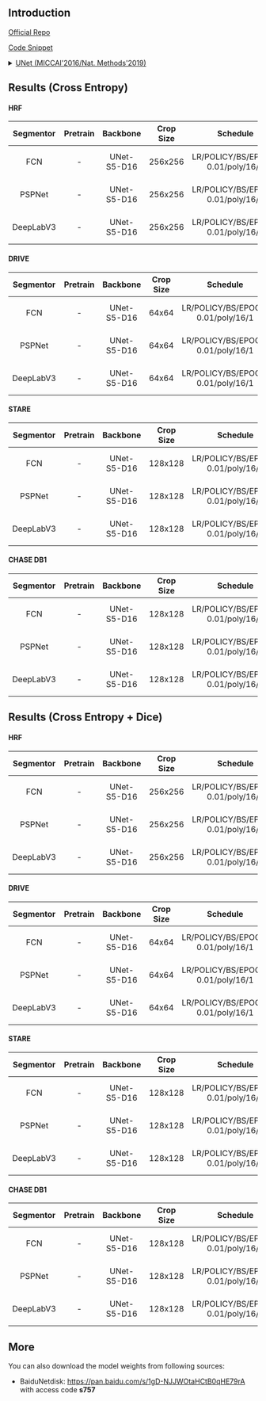 ## Introduction

<a href="http://lmb.informatik.uni-freiburg.de/people/ronneber/u-net">Official Repo</a>

<a href="https://github.com/SegmentationBLWX/sssegmentation/blob/main/ssseg/modules/models/backbones/unet.py">Code Snippet</a>

<details>
<summary align="left"><a href="https://arxiv.org/pdf/1505.04597.pdf">UNet (MICCAI'2016/Nat. Methods'2019)</a></summary>

```latex
@inproceedings{ronneberger2015u,
    title={U-net: Convolutional networks for biomedical image segmentation},
    author={Ronneberger, Olaf and Fischer, Philipp and Brox, Thomas},
    booktitle={International Conference on Medical image computing and computer-assisted intervention},
    pages={234--241},
    year={2015},
    organization={Springer}
}
```

</details>


## Results (Cross Entropy)

#### HRF

| Segmentor     | Pretrain               | Backbone     | Crop Size  | Schedule                             | Train/Eval Set  | mDice  | Dice   | Download                                                                                                                                                                                                                                                                                                                                                                     |
| :-:           | :-:                    | :-:          | :-:        | :-:                                  | :-:             | :-:    | :-:    | :-:                                                                                                                                                                                                                                                                                                                                                                          |
| FCN           | -                      | UNet-S5-D16  | 256x256    | LR/POLICY/BS/EPOCH: 0.01/poly/16/1   | train/val       | 89.08% | 79.78% | [cfg](https://raw.githubusercontent.com/SegmentationBLWX/sssegmentation/main/ssseg/configs/unet/fcn_unets5os16_hrf.py) &#124; [model](https://github.com/SegmentationBLWX/modelstore/releases/download/ssseg_unet/fcn_unets5os16_hrf.pth) &#124; [log](https://github.com/SegmentationBLWX/modelstore/releases/download/ssseg_unet/fcn_unets5os16_hrf.log)                   |
| PSPNet        | -                      | UNet-S5-D16  | 256x256    | LR/POLICY/BS/EPOCH: 0.01/poly/16/1   | train/val       | 89.25% | 80.11% | [cfg](https://raw.githubusercontent.com/SegmentationBLWX/sssegmentation/main/ssseg/configs/unet/pspnet_unets5os16_hrf.py) &#124; [model](https://github.com/SegmentationBLWX/modelstore/releases/download/ssseg_unet/pspnet_unets5os16_hrf.pth) &#124; [log](https://github.com/SegmentationBLWX/modelstore/releases/download/ssseg_unet/pspnet_unets5os16_hrf.log)          |
| DeepLabV3     | -                      | UNet-S5-D16  | 256x256    | LR/POLICY/BS/EPOCH: 0.01/poly/16/1   | train/val       | 89.40% | 80.40% | [cfg](https://raw.githubusercontent.com/SegmentationBLWX/sssegmentation/main/ssseg/configs/unet/deeplabv3_unets5os16_hrf.py) &#124; [model](https://github.com/SegmentationBLWX/modelstore/releases/download/ssseg_unet/deeplabv3_unets5os16_hrf.pth) &#124; [log](https://github.com/SegmentationBLWX/modelstore/releases/download/ssseg_unet/deeplabv3_unets5os16_hrf.log) |

#### DRIVE

| Segmentor     | Pretrain               | Backbone     | Crop Size  | Schedule                             | Train/Eval Set  | mDice  | Dice   | Download                                                                                                                                                                                                                                                                                                                                                                           |
| :-:           | :-:                    | :-:          | :-:        | :-:                                  | :-:             | :-:    | :-:    | :-:                                                                                                                                                                                                                                                                                                                                                                                |
| FCN           | -                      | UNet-S5-D16  | 64x64      | LR/POLICY/BS/EPOCH: 0.01/poly/16/1   | train/val       |        |        | [cfg](https://raw.githubusercontent.com/SegmentationBLWX/sssegmentation/main/ssseg/configs/unet/fcn_unets5os16_drive.py) &#124; [model](https://github.com/SegmentationBLWX/modelstore/releases/download/ssseg_unet/fcn_unets5os16_drive.pth) &#124; [log](https://github.com/SegmentationBLWX/modelstore/releases/download/ssseg_unet/fcn_unets5os16_drive.log)                   |
| PSPNet        | -                      | UNet-S5-D16  | 64x64      | LR/POLICY/BS/EPOCH: 0.01/poly/16/1   | train/val       |        |        | [cfg](https://raw.githubusercontent.com/SegmentationBLWX/sssegmentation/main/ssseg/configs/unet/pspnet_unets5os16_drive.py) &#124; [model](https://github.com/SegmentationBLWX/modelstore/releases/download/ssseg_unet/pspnet_unets5os16_drive.pth) &#124; [log](https://github.com/SegmentationBLWX/modelstore/releases/download/ssseg_unet/pspnet_unets5os16_drive.log)          |
| DeepLabV3     | -                      | UNet-S5-D16  | 64x64      | LR/POLICY/BS/EPOCH: 0.01/poly/16/1   | train/val       |        |        | [cfg](https://raw.githubusercontent.com/SegmentationBLWX/sssegmentation/main/ssseg/configs/unet/deeplabv3_unets5os16_drive.py) &#124; [model](https://github.com/SegmentationBLWX/modelstore/releases/download/ssseg_unet/deeplabv3_unets5os16_drive.pth) &#124; [log](https://github.com/SegmentationBLWX/modelstore/releases/download/ssseg_unet/deeplabv3_unets5os16_drive.log) |

#### STARE

| Segmentor     | Pretrain               | Backbone     | Crop Size  | Schedule                             | Train/Eval Set  | mDice  | Dice   | Download                                                                                                                                                                                                                                                                                                                                                                           |
| :-:           | :-:                    | :-:          | :-:        | :-:                                  | :-:             | :-:    | :-:    | :-:                                                                                                                                                                                                                                                                                                                                                                                |
| FCN           | -                      | UNet-S5-D16  | 128x128    | LR/POLICY/BS/EPOCH: 0.01/poly/16/1   | train/val       | 89.80% | 81.06% | [cfg](https://raw.githubusercontent.com/SegmentationBLWX/sssegmentation/main/ssseg/configs/unet/fcn_unets5os16_stare.py) &#124; [model](https://github.com/SegmentationBLWX/modelstore/releases/download/ssseg_unet/fcn_unets5os16_stare.pth) &#124; [log](https://github.com/SegmentationBLWX/modelstore/releases/download/ssseg_unet/fcn_unets5os16_stare.log)                   |
| PSPNet        | -                      | UNet-S5-D16  | 128x128    | LR/POLICY/BS/EPOCH: 0.01/poly/16/1   | train/val       | 89.94% | 81.35% | [cfg](https://raw.githubusercontent.com/SegmentationBLWX/sssegmentation/main/ssseg/configs/unet/pspnet_unets5os16_stare.py) &#124; [model](https://github.com/SegmentationBLWX/modelstore/releases/download/ssseg_unet/pspnet_unets5os16_stare.pth) &#124; [log](https://github.com/SegmentationBLWX/modelstore/releases/download/ssseg_unet/pspnet_unets5os16_stare.log)          |
| DeepLabV3     | -                      | UNet-S5-D16  | 128x128    | LR/POLICY/BS/EPOCH: 0.01/poly/16/1   | train/val       | 89.91% | 81.28% | [cfg](https://raw.githubusercontent.com/SegmentationBLWX/sssegmentation/main/ssseg/configs/unet/deeplabv3_unets5os16_stare.py) &#124; [model](https://github.com/SegmentationBLWX/modelstore/releases/download/ssseg_unet/deeplabv3_unets5os16_stare.pth) &#124; [log](https://github.com/SegmentationBLWX/modelstore/releases/download/ssseg_unet/deeplabv3_unets5os16_stare.log) |

#### CHASE DB1

| Segmentor     | Pretrain               | Backbone     | Crop Size  | Schedule                             | Train/Eval Set | mDice  | Dice   | Download                                                                                                                                                                                                                                                                                                                                                                                    |
| :-:           | :-:                    | :-:          | :-:        | :-:                                  | :-:            | :-:    | :-:    | :-:                                                                                                                                                                                                                                                                                                                                                                                         |
| FCN           | -                      | UNet-S5-D16  | 128x128    | LR/POLICY/BS/EPOCH: 0.01/poly/16/1   | train/val      | 89.52% | 80.36% | [cfg](https://raw.githubusercontent.com/SegmentationBLWX/sssegmentation/main/ssseg/configs/unet/fcn_unets5os16_chasedb1.py) &#124; [model](https://github.com/SegmentationBLWX/modelstore/releases/download/ssseg_unet/fcn_unets5os16_chasedb1.pth) &#124; [log](https://github.com/SegmentationBLWX/modelstore/releases/download/ssseg_unet/fcn_unets5os16_chasedb1.log)                   |
| PSPNet        | -                      | UNet-S5-D16  | 128x128    | LR/POLICY/BS/EPOCH: 0.01/poly/16/1   | train/val      | 89.57% | 80.48% | [cfg](https://raw.githubusercontent.com/SegmentationBLWX/sssegmentation/main/ssseg/configs/unet/pspnet_unets5os16_chasedb1.py) &#124; [model](https://github.com/SegmentationBLWX/modelstore/releases/download/ssseg_unet/pspnet_unets5os16_chasedb1.pth) &#124; [log](https://github.com/SegmentationBLWX/modelstore/releases/download/ssseg_unet/pspnet_unets5os16_chasedb1.log)          |
| DeepLabV3     | -                      | UNet-S5-D16  | 128x128    | LR/POLICY/BS/EPOCH: 0.01/poly/16/1   | train/val      | 89.60% | 80.53% | [cfg](https://raw.githubusercontent.com/SegmentationBLWX/sssegmentation/main/ssseg/configs/unet/deeplabv3_unets5os16_chasedb1.py) &#124; [model](https://github.com/SegmentationBLWX/modelstore/releases/download/ssseg_unet/deeplabv3_unets5os16_chasedb1.pth) &#124; [log](https://github.com/SegmentationBLWX/modelstore/releases/download/ssseg_unet/deeplabv3_unets5os16_chasedb1.log) |


## Results (Cross Entropy + Dice)

#### HRF

| Segmentor     | Pretrain               | Backbone     | Crop Size  | Schedule                             | Train/Eval Set  | mDice  | Dice   | Download                                                                                                                                                                                                                                                                                                                                                                                          |
| :-:           | :-:                    | :-:          | :-:        | :-:                                  | :-:             | :-:    | :-:    | :-:                                                                                                                                                                                                                                                                                                                                                                                               |
| FCN           | -                      | UNet-S5-D16  | 256x256    | LR/POLICY/BS/EPOCH: 0.01/poly/16/1   | train/val       |        |        | [cfg](https://raw.githubusercontent.com/SegmentationBLWX/sssegmentation/main/ssseg/configs/unet/fcn_unets5os16_cedice_hrf.py) &#124; [model](https://github.com/SegmentationBLWX/modelstore/releases/download/ssseg_unet/fcn_unets5os16_cedice_hrf.pth) &#124; [log](https://github.com/SegmentationBLWX/modelstore/releases/download/ssseg_unet/fcn_unets5os16_cedice_hrf.log)                   |
| PSPNet        | -                      | UNet-S5-D16  | 256x256    | LR/POLICY/BS/EPOCH: 0.01/poly/16/1   | train/val       |        |        | [cfg](https://raw.githubusercontent.com/SegmentationBLWX/sssegmentation/main/ssseg/configs/unet/pspnet_unets5os16_cedice_hrf.py) &#124; [model](https://github.com/SegmentationBLWX/modelstore/releases/download/ssseg_unet/pspnet_unets5os16_cedice_hrf.pth) &#124; [log](https://github.com/SegmentationBLWX/modelstore/releases/download/ssseg_unet/pspnet_unets5os16_cedice_hrf.log)          |
| DeepLabV3     | -                      | UNet-S5-D16  | 256x256    | LR/POLICY/BS/EPOCH: 0.01/poly/16/1   | train/val       |        |        | [cfg](https://raw.githubusercontent.com/SegmentationBLWX/sssegmentation/main/ssseg/configs/unet/deeplabv3_unets5os16_cedice_hrf.py) &#124; [model](https://github.com/SegmentationBLWX/modelstore/releases/download/ssseg_unet/deeplabv3_unets5os16_cedice_hrf.pth) &#124; [log](https://github.com/SegmentationBLWX/modelstore/releases/download/ssseg_unet/deeplabv3_unets5os16_cedice_hrf.log) |

#### DRIVE

| Segmentor     | Pretrain               | Backbone     | Crop Size  | Schedule                             | Train/Eval Set  | mDice  | Dice   | Download                                                                                                                                                                                                                                                                                                                                                                                                |
| :-:           | :-:                    | :-:          | :-:        | :-:                                  | :-:             | :-:    | :-:    | :-:                                                                                                                                                                                                                                                                                                                                                                                                     |
| FCN           | -                      | UNet-S5-D16  | 64x64      | LR/POLICY/BS/EPOCH: 0.01/poly/16/1   | train/val       |        |        | [cfg](https://raw.githubusercontent.com/SegmentationBLWX/sssegmentation/main/ssseg/configs/unet/fcn_unets5os16_cedice_drive.py) &#124; [model](https://github.com/SegmentationBLWX/modelstore/releases/download/ssseg_unet/fcn_unets5os16_cedice_drive.pth) &#124; [log](https://github.com/SegmentationBLWX/modelstore/releases/download/ssseg_unet/fcn_unets5os16_cedice_drive.log)                   |
| PSPNet        | -                      | UNet-S5-D16  | 64x64      | LR/POLICY/BS/EPOCH: 0.01/poly/16/1   | train/val       |        |        | [cfg](https://raw.githubusercontent.com/SegmentationBLWX/sssegmentation/main/ssseg/configs/unet/pspnet_unets5os16_cedice_drive.py) &#124; [model](https://github.com/SegmentationBLWX/modelstore/releases/download/ssseg_unet/pspnet_unets5os16_cedice_drive.pth) &#124; [log](https://github.com/SegmentationBLWX/modelstore/releases/download/ssseg_unet/pspnet_unets5os16_cedice_drive.log)          |
| DeepLabV3     | -                      | UNet-S5-D16  | 64x64      | LR/POLICY/BS/EPOCH: 0.01/poly/16/1   | train/val       |        |        | [cfg](https://raw.githubusercontent.com/SegmentationBLWX/sssegmentation/main/ssseg/configs/unet/deeplabv3_unets5os16_cedice_drive.py) &#124; [model](https://github.com/SegmentationBLWX/modelstore/releases/download/ssseg_unet/deeplabv3_unets5os16_cedice_drive.pth) &#124; [log](https://github.com/SegmentationBLWX/modelstore/releases/download/ssseg_unet/deeplabv3_unets5os16_cedice_drive.log) |

#### STARE

| Segmentor     | Pretrain               | Backbone     | Crop Size  | Schedule                             | Train/Eval Set  | mDice  | Dice   | Download                                                                                                                                                                                                                                                                                                                                                                                                |
| :-:           | :-:                    | :-:          | :-:        | :-:                                  | :-:             | :-:    | :-:    | :-:                                                                                                                                                                                                                                                                                                                                                                                                     |
| FCN           | -                      | UNet-S5-D16  | 128x128    | LR/POLICY/BS/EPOCH: 0.01/poly/16/1   | train/val       |        |        | [cfg](https://raw.githubusercontent.com/SegmentationBLWX/sssegmentation/main/ssseg/configs/unet/fcn_unets5os16_cedice_stare.py) &#124; [model](https://github.com/SegmentationBLWX/modelstore/releases/download/ssseg_unet/fcn_unets5os16_cedice_stare.pth) &#124; [log](https://github.com/SegmentationBLWX/modelstore/releases/download/ssseg_unet/fcn_unets5os16_cedice_stare.log)                   |
| PSPNet        | -                      | UNet-S5-D16  | 128x128    | LR/POLICY/BS/EPOCH: 0.01/poly/16/1   | train/val       |        |        | [cfg](https://raw.githubusercontent.com/SegmentationBLWX/sssegmentation/main/ssseg/configs/unet/pspnet_unets5os16_cedice_stare.py) &#124; [model](https://github.com/SegmentationBLWX/modelstore/releases/download/ssseg_unet/pspnet_unets5os16_cedice_stare.pth) &#124; [log](https://github.com/SegmentationBLWX/modelstore/releases/download/ssseg_unet/pspnet_unets5os16_cedice_stare.log)          |
| DeepLabV3     | -                      | UNet-S5-D16  | 128x128    | LR/POLICY/BS/EPOCH: 0.01/poly/16/1   | train/val       |        |        | [cfg](https://raw.githubusercontent.com/SegmentationBLWX/sssegmentation/main/ssseg/configs/unet/deeplabv3_unets5os16_cedice_stare.py) &#124; [model](https://github.com/SegmentationBLWX/modelstore/releases/download/ssseg_unet/deeplabv3_unets5os16_cedice_stare.pth) &#124; [log](https://github.com/SegmentationBLWX/modelstore/releases/download/ssseg_unet/deeplabv3_unets5os16_cedice_stare.log) |

#### CHASE DB1

| Segmentor     | Pretrain               | Backbone     | Crop Size  | Schedule                             | Train/Eval Set | mDice  | Dice   | Download                                                                                                                                                                                                                                                                                                                                                                                                         |
| :-:           | :-:                    | :-:          | :-:        | :-:                                  | :-:            | :-:    | :-:    | :-:                                                                                                                                                                                                                                                                                                                                                                                                              |
| FCN           | -                      | UNet-S5-D16  | 128x128    | LR/POLICY/BS/EPOCH: 0.01/poly/16/1   | train/val      | 89.59% | 80.50% | [cfg](https://raw.githubusercontent.com/SegmentationBLWX/sssegmentation/main/ssseg/configs/unet/fcn_unets5os16_cedice_chasedb1.py) &#124; [model](https://github.com/SegmentationBLWX/modelstore/releases/download/ssseg_unet/fcn_unets5os16_cedice_chasedb1.pth) &#124; [log](https://github.com/SegmentationBLWX/modelstore/releases/download/ssseg_unet/fcn_unets5os16_cedice_chasedb1.log)                   |
| PSPNet        | -                      | UNet-S5-D16  | 128x128    | LR/POLICY/BS/EPOCH: 0.01/poly/16/1   | train/val      | 89.51% | 80.37% | [cfg](https://raw.githubusercontent.com/SegmentationBLWX/sssegmentation/main/ssseg/configs/unet/pspnet_unets5os16_cedice_chasedb1.py) &#124; [model](https://github.com/SegmentationBLWX/modelstore/releases/download/ssseg_unet/pspnet_unets5os16_cedice_chasedb1.pth) &#124; [log](https://github.com/SegmentationBLWX/modelstore/releases/download/ssseg_unet/pspnet_unets5os16_cedice_chasedb1.log)          |
| DeepLabV3     | -                      | UNet-S5-D16  | 128x128    | LR/POLICY/BS/EPOCH: 0.01/poly/16/1   | train/val      | 89.56% | 80.44% | [cfg](https://raw.githubusercontent.com/SegmentationBLWX/sssegmentation/main/ssseg/configs/unet/deeplabv3_unets5os16_cedice_chasedb1.py) &#124; [model](https://github.com/SegmentationBLWX/modelstore/releases/download/ssseg_unet/deeplabv3_unets5os16_cedice_chasedb1.pth) &#124; [log](https://github.com/SegmentationBLWX/modelstore/releases/download/ssseg_unet/deeplabv3_unets5os16_cedice_chasedb1.log) |


## More

You can also download the model weights from following sources:

- BaiduNetdisk: https://pan.baidu.com/s/1gD-NJJWOtaHCtB0qHE79rA with access code **s757**